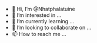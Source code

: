 - 👋 Hi, I’m @Nhatphalatuine
- 👀 I’m interested in ...
- 🌱 I’m currently learning ...
- 💞️ I’m looking to collaborate on ...
- 📫 How to reach me ...

<!---
Nhatphalatuine/Nhatphalatuine is a ✨ special ✨ repository because its `README.md` (this file) appears on your GitHub profile.
You can click the Preview link to take a look at your changes.
--->
